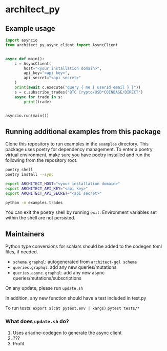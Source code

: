 # architect_py

## Example usage

```python
import asyncio
from architect_py.async_client import AsyncClient


async def main():
    c = AsyncClient(
        host="<your installation domain>",
        api_key="<api key>",
        api_secret="<api secret>"
    )
    print(await c.execute("query { me { userId email } }"))
    s = c.subscribe_trades("BTC Crypto/USD*COINBASE/DIRECT")
    async for trade in s:
        print(trade)


asyncio.run(main())
```

## Running additional examples from this package

Clone this repository to run examples in the `examples` directory.  This package
uses poetry for dependency management.  To enter a poetry virtual environment, make
sure you have [poetry](https://python-poetry.org/docs/) installed and run the 
following from the repository root.

```bash
poetry shell
poetry install --sync 

export ARCHITECT_HOST="<your installation domain>"
export ARCHITECT_API_KEY="<api key>"
export ARCHITECT_API_SECRET="<api secret>"

python -m examples.trades
```

You can exit the poetry shell by running `exit`.  Environment variables set
within the shell are not persisted.

## Maintainers

Python type conversions for scalars should be added to the codegen toml files, if needed.

- `schema.graphql`: autogenerated from `architect-gql schema`
- `queries.graphql`: add any new queries/mutations
- `queries.async.graphql`: add any new async queries/mutations/subscriptions

On any update, please run `update.sh`

In addition, any new function should have a test included in test.py

To run tests:
`export $(cat pytest.env | xargs)`
`pytest tests/*`


### What does `update.sh` do?

1. Uses ariadne-codegen to generate the async client
2. ???
3. Profit

